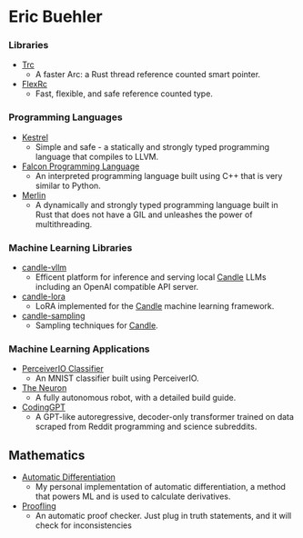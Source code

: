 # Eric Buehler

### Libraries
- [Trc](https://github.com/EricLBuehler/trc)
  - A faster Arc: a Rust thread reference counted smart pointer.
- [FlexRc](https://github.com/EricLBuehler/flexrc)
  - Fast, flexible, and safe reference counted type.
  
### Programming Languages
- [Kestrel](https://github.com/EricLBuehler/kestrel)
  - Simple and safe - a statically and strongly typed programming language that compiles to LLVM.
- [Falcon Programming Language](https://github.com/EricLBuehler/Falcon-Programming-Language)
  - An interpreted programming language built using C++ that is very similar to Python.
- [Merlin](https://github.com/EricLBuehler/merlin)
  - A dynamically and strongly typed programming language built in Rust that does not have a GIL and unleashes the power of multithreading.

### Machine Learning Libraries
- [candle-vllm](https://github.com/EricLBuehler/candle-vllm)
  - Efficent platform for inference and serving local [Candle](https://github.com/huggingface/candle) LLMs including an OpenAI compatible API server.
- [candle-lora](https://github.com/EricLBuehler/candle-lora)
  - LoRA implemented for the [Candle](https://github.com/huggingface/candle) machine learning framework.
- [candle-sampling](https://github.com/EricLBuehler/candle-sampling)
  - Sampling techniques for [Candle](https://github.com/huggingface/candle). 

### Machine Learning Applications
- [PerceiverIO Classifier](https://github.com/EricLBuehler/PerceiverIO-Classifier)
  - An MNIST classifier built using PerceiverIO.
- [The Neuron](https://github.com/EricLBuehler/The-Neuron)
  - A fully autonomous robot, with a detailed build guide.
- [CodingGPT](https://github.com/EricLBuehler/CodingGPT)
  - A GPT-like autoregressive, decoder-only transformer trained on data scraped from Reddit programming and science subreddits.

## Mathematics
- [Automatic Differentiation](https://github.com/EricLBuehler/Automatic-Differentiation-Custom)
  - My personal implementation of automatic differentiation, a method that powers ML and is used to calculate derivatives.
- [Proofling](https://github.com/EricLBuehler/Proofling)
  - An automatic proof checker. Just plug in truth statements, and it will check for inconsistencies
